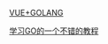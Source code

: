 [VUE+GOLANG](https://github.com/yangsoon/LabAC#%E6%95%88%E6%9E%9C%E5%9B%BE)


[学习GO的一个不错的教程](https://eddycjy.gitbook.io/golang/di-3-ke-gin)